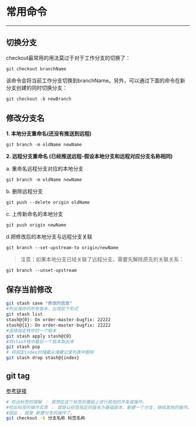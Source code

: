 # 常用命令

---

## 切换分支

checkout最常用的用法莫过于对于工作分支的切换了：

`git checkout branchName`

该命令会将当前工作分支切换到branchName。另外，可以通过下面的命令在新分支创建的同时切换分支：

`git checkout -b newBranch`



## 修改分支名

**1. 本地分支重命名(还没有推送到远程)**

`git branch -m oldName newName `

**2. 远程分支重命名 (已经推送远程-假设本地分支和远程对应分支名称相同)**

a. 重命名远程分支对应的本地分支

`git branch -m oldName newName`

b. 删除远程分支

`git push --delete origin oldName`

c. 上传新命名的本地分支

`git push origin newName`

d.把修改后的本地分支与远程分支关联

`git branch --set-upstream-to origin/newName`

> 注意：如果本地分支已经关联了远程分支，需要先解除原先的关联关系：

`git branch --unset-upstream `





## 保存当前修改

```bash
git stash save "修改的信息"
#列出保存的所有版本，出现如下形式
git stash list 
stash@{0}: On order-master-bugfix: 22222
stash@{1}: On order-master-bugfix: 22222
#选择指定栈中的一个版本
git stash apply stash@{0}
#将stash栈中最后一个版本取出来
git stash pop
# 将指定index的储藏从储藏记录列表中删除
git stash drop stash@{index}
```



## git tag

[参考链接](https://blog.csdn.net/qq_39505245/article/details/124705850)

```bash
# 检出标签的理解 ： 我想在这个标签的基础上进行其他的开发或操作。
#检出标签的操作实质 ： 就是以标签指定的版本为基础版本，新建一个分支，继续其他的操作。
#因此 ，就是 新建分支的操作了。
git checkout -b 分支名称 标签名称


```





